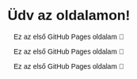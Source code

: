 <!DOCTYPE html>
<html lang="hu">
<head>
    <meta charset="UTF-8">
    <title>Az én weboldalam</title>
</head>
<body style="font-family: sans-serif; text-align: center;">
    <h1>Üdv az oldalamon!</h1>
    <p1>Ez az első GitHub Pages oldalam 🎉</p1>
    <p>Ez az első GitHub Pages oldalam 🎉</p>
     <p>Ez az első GitHub Pages oldalam 🎉</p>


</body>
</html>
